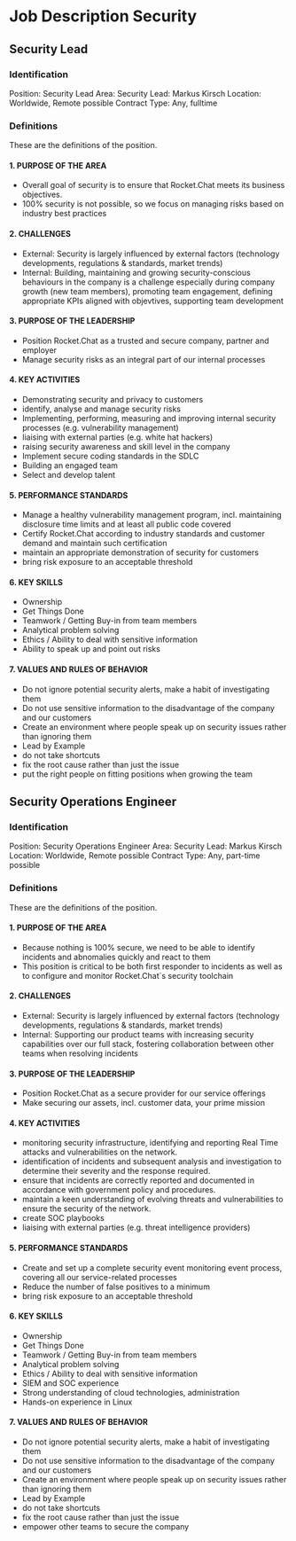 # Job Description Security

## Security Lead

### Identification

Position: Security Lead
Area: Security
Lead: Markus Kirsch
Location: Worldwide, Remote possible
Contract Type: Any, fulltime

### Definitions

These are the definitions of the position.

#### 1. PURPOSE OF THE AREA

- Overall goal of security is to ensure that Rocket.Chat meets its business objectives.
- 100% security is not possible, so we focus on managing risks based on industry best practices

#### 2. CHALLENGES

- External: Security is largely influenced by external factors (technology developments, regulations & standards, market trends)
- Internal: Building, maintaining and growing security-conscious behaviours in the company is a challenge especially during company growth (new team members), promoting team engagement, defining appropriate KPIs aligned with objevtives, supporting team development

#### 3. PURPOSE OF THE LEADERSHIP

- Position Rocket.Chat as a trusted and secure company, partner and employer
- Manage security risks as an integral part of our internal processes

#### 4. KEY ACTIVITIES

- Demonstrating security and privacy to customers
- identify, analyse and manage security risks
- Implementing, performing, measuring and improving internal security processes (e.g. vulnerability management)
- liaising with external parties (e.g. white hat hackers)
- raising security awareness and skill level in the company
- Implement secure coding standards in the SDLC
- Building an engaged team
- Select and develop talent

#### 5. PERFORMANCE STANDARDS

- Manage a healthy vulnerability management program, incl. maintaining disclosure time limits and at least all public code covered
- Certify Rocket.Chat according to industry standards and customer demand and maintain such certification
- maintain an appropriate demonstration of security for customers
- bring risk exposure to an acceptable threshold

#### 6. KEY SKILLS

- Ownership
- Get Things Done
- Teamwork / Getting Buy-in from team members
- Analytical problem solving
- Ethics / Ability to deal with sensitive information
- Ability to speak up and point out risks

#### 7. VALUES AND RULES OF BEHAVIOR

- Do not ignore potential security alerts, make a habit of investigating them
- Do not use sensitive information to the disadvantage of the company and our customers
- Create an environment where people speak up on security issues rather than ignoring them
- Lead by Example
- do not take shortcuts
- fix the root cause rather than just the issue
- put the right people on fitting positions when growing the team

## Security Operations Engineer

### Identification

Position: Security Operations Engineer
Area: Security
Lead: Markus Kirsch
Location: Worldwide, Remote possible
Contract Type: Any, part-time possible

### Definitions

These are the definitions of the position.

#### 1. PURPOSE OF THE AREA

- Because nothing is 100% secure, we need to be able to identify incidents and abnomalies quickly and react to them
- This position is critical to be both first responder to incidents as well as to configure and monitor Rocket.Chat´s security toolchain

#### 2. CHALLENGES

- External: Security is largely influenced by external factors (technology developments, regulations & standards, market trends)
- Internal: Supporting our product teams with increasing security capabilities over our full stack, fostering collaboration between other teams when resolving incidents

#### 3. PURPOSE OF THE LEADERSHIP

- Position Rocket.Chat as a secure provider for our service offerings
- Make securing our assets, incl. customer data, your prime mission

#### 4. KEY ACTIVITIES

- monitoring security infrastructure, identifying and reporting Real Time attacks and vulnerabilities on the network.
- identification of incidents and subsequent analysis and investigation to determine their severity and the response required.
- ensure that incidents are correctly reported and documented in accordance with government policy and procedures.
- maintain a keen understanding of evolving threats and vulnerabilities to ensure the security of the network.
- create SOC playbooks
- liaising with external parties (e.g. threat intelligence providers)

#### 5. PERFORMANCE STANDARDS

- Create and set up a complete security event monitoring event process, covering all our service-related processes
- Reduce the number of false positives to a minimum
- bring risk exposure to an acceptable threshold

#### 6. KEY SKILLS

- Ownership
- Get Things Done
- Teamwork / Getting Buy-in from team members
- Analytical problem solving
- Ethics / Ability to deal with sensitive information
- SIEM and SOC experience
- Strong understanding of cloud technologies, administration
- Hands-on experience in Linux

#### 7. VALUES AND RULES OF BEHAVIOR

- Do not ignore potential security alerts, make a habit of investigating them
- Do not use sensitive information to the disadvantage of the company and our customers
- Create an environment where people speak up on security issues rather than ignoring them
- Lead by Example
- do not take shortcuts
- fix the root cause rather than just the issue
- empower other teams to secure the company